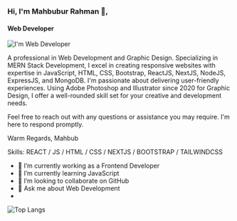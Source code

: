 ### Hi, I'm Mahbubur Rahman 👋,
#### Web Developer
![I'm Web Developer](https://media.licdn.com/dms/image/C5616AQEE0paoSKBk6Q/profile-displaybackgroundimage-shrink_350_1400/0/1641741829612?e=1705536000&v=beta&t=uo3yAcGVq2SqNPyxPtbx-GBMT5mF38Jr080Ov-QYyAQ)

A professional in Web Development and Graphic Design. Specializing in MERN Stack Development, I excel in creating responsive websites with expertise in JavaScript, HTML, CSS, Bootstrap, ReactJS, NextJS, NodeJS, ExpressJS, and MongoDB. I'm passionate about delivering user-friendly experiences.  Using Adobe Photoshop and Illustrator since 2020 for Graphic Design, I offer a well-rounded skill set for your creative and development needs.

Feel free to reach out with any questions or assistance you may require. I'm here to respond promptly.

Warm Regards,
Mahbub

Skills:  REACT / JS / HTML / CSS / NEXTJS / BOOTSTRAP / TAILWINDCSS 

- 🔭 I’m currently working as a Frontend Developer
- 🌱 I’m currently learning JavaScript 
- 👯 I’m looking to collaborate on GitHub 
- 💬 Ask me about Web Development
- 
![Top Langs](https://github-readme-stats.vercel.app/api/top-langs/?username=mahbub1626)

